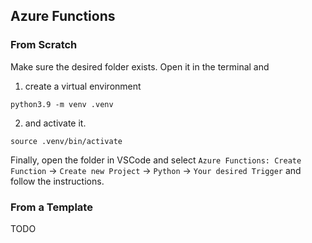 ## Azure Functions
### From Scratch
Make sure the desired folder exists. Open it in the terminal and


1. create a virtual environment
```
python3.9 -m venv .venv
```
2. and activate it.
```
source .venv/bin/activate
```

Finally, open the folder in VSCode and select `Azure Functions: Create Function` -> `Create new Project` -> `Python` -> `Your desired Trigger` and follow the instructions.

### From a Template
TODO